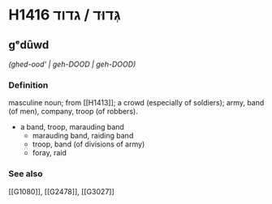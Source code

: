 # H1416 גְּדוּד / גדוד

## gᵉdûwd

_(ghed-ood' | ɡeh-DOOD | ɡeh-DOOD)_

### Definition

masculine noun; from [[H1413]]; a crowd (especially of soldiers); army, band (of men), company, troop (of robbers).

- a band, troop, marauding band
    - marauding band, raiding band
    - troop, band (of divisions of army)
    - foray, raid
### See also

[[G1080]], [[G2478]], [[G3027]]

